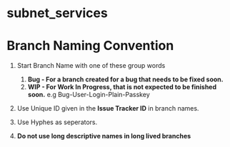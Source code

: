 # subnet_services
# Branch Naming Convention

1. Start Branch Name with one of these group words
    1.  **Bug - For a branch created for a bug that needs to be fixed soon.**
     2. **WIP - For Work In Progress, that is not expected to be finished soon.**
      e.g Bug-User-Login-Plain-Passkey
      
2. Use Unique ID given in the **Issue Tracker ID** in branch names.
3. Use Hyphes as seperators.
4. **Do not use long descriptive names in long lived branches**
